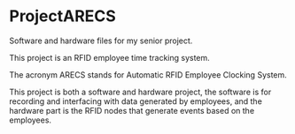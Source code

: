 # ProjectARECS
Software and hardware files for my senior project.

This project is an RFID employee time tracking system.

The acronym ARECS stands for Automatic RFID Employee Clocking System.

This project is both a software and hardware project, the software is for recording and interfacing with data generated by employees, and the hardware part is the RFID nodes that generate events based on the employees.
